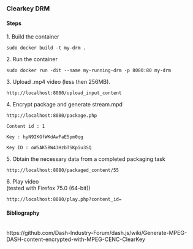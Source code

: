 <h3>Clearkey DRM</h3>
<h4>Steps</h4>
1. Build the container<br />
<pre><code>sudo docker build -t my-drm .</code></pre>
2. Run the container<br />
<pre><code>sudo docker run -dit --name my-running-drm -p 8080:80 my-drm</code></pre>
3. Upload .mp4 video (less then 256MB).<br />
<pre><code>http://localhost:8080/upload_input_content</code></pre>
4. Encrypt package and generate stream.mpd<br />
<pre><code>http://localhost:8080/package.php<br />
Content id : 1<br />
Key : hyN9IKGfWKdAwFaE5pm0qg<br />
Key ID : oW5AK5BW43HzbTSKpiu3SQ</code></pre>
5. Obtain the necessary data from a completed packaging task<br />
<pre><code>http://localhost:8080/packaged_content/55</code></pre>
6. Play video<br /> (tested with Firefox 75.0 (64-bit))
<pre><code>http://localhost:8080/play.php?content_id=<content id></code></pre>
<h4>Bibliography</h4><br />
https://github.com/Dash-Industry-Forum/dash.js/wiki/Generate-MPEG-DASH-content-encrypted-with-MPEG-CENC-ClearKey
